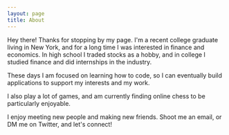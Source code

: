 ```yaml
---
layout: page
title: About
---
```


<p class="message">
  Hey there! Thanks for stopping by my page. I'm a recent college graduate living in New York, and for a long 
  time I was interested in finance and economics. In high school I traded stocks as a hobby, and in 
  college I studied finance and did internships in the industry.

  These days I am focused on learning how to code, so I can eventually build applications to support my interests and my work.

  I also play a lot of games, and am currently finding online chess to be particularly enjoyable.

  I enjoy meeting new people and making new friends. Shoot me an email, or DM me on Twitter, and let's connect!
  
</p>
